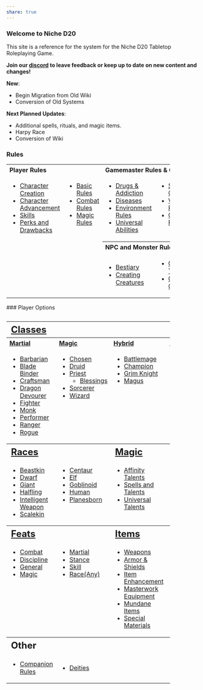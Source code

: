 ```yaml
---
share: true
---
```

### Welcome to Niche D20
This site is a reference for the system for the Niche D20 Tabletop Roleplaying Game.

**Join our [discord](https://discord.gg/EtvTQUtacV) to leave feedback or keep up to date on new content and changes!**

**New**:

- Begin Migration from Old Wiki
- Conversion of Old Systems

**Next Planned Updates**:

- Additional spells, rituals, and magic items.
- Harpy Race
- Conversion of Wiki
### Rules

<table style="width:85%; text-align: left; vertical-align: top">
<tbody><tr>
<th colspan="2" style="">Player Rules</th>
<th colspan="2" style="">Gamemaster Rules &amp; Other</th>
</tr>
<tr>
<td style="line-height: 1.2em;">
<ul><li><a href="/wiki/Character_Creation" title="Character Creation">Character Creation</a></li>
<li><a href="/wiki/Character_Advancement" title="Character Advancement">Character Advancement</a></li>
<li><a href="/wiki/Skills" title="Skills">Skills</a></li>
<li><a href="/wiki/Perks" title="Perks">Perks and Drawbacks</a></li></ul>
</td>
<td style="vertical-align: top; line-height: 1.2em;">
<ul><li><a href="/wiki/Basic_Rules" title="Basic Rules">Basic Rules</a></li>
<li><a href="/wiki/Combat" title="Combat">Combat Rules</a></li>
<li><a href="/wiki/Magic/Rules" title="Magic/Rules">Magic Rules</a></li></ul>
</td>
<td style="vertical-align: top; line-height: 1.2em;">
<ul><li><a href="/wiki/Addiction" class="mw-redirect" title="Addiction">Drugs &amp; Addiction</a></li>
<li><a href="/wiki/Diseases" title="Diseases">Diseases</a></li>
<li><a href="/wiki/Environment_Rules" title="Environment Rules">Environment Rules</a></li>
<li><a href="/wiki/Universal_Abilities" title="Universal Abilities">Universal Abilities</a></li></ul>
</td>
<td style="vertical-align: top; line-height: 1.2em;">
<ul><li><a href="/wiki/Conditions" title="Conditions">Status Conditions</a></li>
<li><a href="/wiki/Variant_Rules" title="Variant Rules">Variant Rules</a></li>
<li><a href="/wiki/Optional_Rules" title="Optional Rules">Optional Rules</a><br></li></ul>
</td></tr>
<tr>
<td>
</td>
<td>
</td>
<th colspan="2" style="">NPC and Monster Rules
</th></tr>
<tr>
<td>
</td>
<td>
</td>
<td>
<ul><li><a href="/wiki/Bestiary" title="Bestiary">Bestiary</a></li>
<li><a href="/wiki/Creating_Creatures" title="Creating Creatures">Creating Creatures</a></li></ul>
</td>
<td>
<ul><li><a href="/wiki/Creature_Types" title="Creature Types">Creature Types</a></li>
<li><a href="/wiki/Creature_Classes" title="Creature Classes">Creature Classes</a></li></ul>
</td></tr></tbody></table>
### Player Options
<table style="width:85%; text-align: left; vertical-align: top;">
<caption>
</caption>
<tbody><tr>
<th colspan="4" style="font-size: 18pt;"><a href="/NicheD20/Classes">Classes</a>
</th></tr>
<tr>
<th style=""><a href="/NicheD20/Classes/Martial">Martial</a>
</th>
<th style=""><a href="/wiki/Magic/Rules" title="Magic/Rules">Magic</a>
</th>
<th style=""><a href="/wiki/Hybrid_Classes" title="Hybrid Classes">Hybrid</a>
</th>
<th style=""><a href="/wiki/Advanced_Classes" title="Advanced Classes">Advanced</a>
</th></tr>
<tr>
<td style="line-height: 1.2em;">
<ul><li><a href="/NicheD20/Classes/Martial/Barbarian">Barbarian</a></li>
<li><a href="/wiki/Classes/Blade_Binder" title="Classes/Blade Binder">Blade Binder</a></li>
<li><a href="/wiki/Classes/Craftsman" title="Classes/Craftsman">Craftsman</a></li>
<li><a href="/wiki/Classes/Dragon_Devourer" title="Classes/Dragon Devourer">Dragon Devourer</a></li>
<li><a href="/wiki/Classes/Fighter" title="Classes/Fighter">Fighter</a></li>
<li><a href="/wiki/Classes/Monk" title="Classes/Monk">Monk</a></li>
<li><a href="/wiki/Classes/Performer" title="Classes/Performer">Performer</a></li>
<li><a href="/wiki/Classes/Ranger" title="Classes/Ranger">Ranger</a></li>
<li><a href="/wiki/Classes/Rogue" title="Classes/Rogue">Rogue</a></li></ul>
</td>
<td style="vertical-align: top; line-height: 1.2em;">
<ul><li><a href="/wiki/Classes/Chosen" title="Classes/Chosen">Chosen</a></li>
<li><a href="/wiki/Classes/Druid" title="Classes/Druid">Druid</a></li>
<li><a href="/wiki/Classes/Priest" title="Classes/Priest">Priest</a>
<ul><li><a href="/wiki/Classes/Priest/Blessings" title="Classes/Priest/Blessings">Blessings</a></li></ul></li>
<li><a href="/wiki/Classes/Sorcerer" title="Classes/Sorcerer">Sorcerer</a></li>
<li><a href="/wiki/Classes/Wizard" title="Classes/Wizard">Wizard</a></li></ul>
</td>
<td style="vertical-align: top; line-height: 1.2em;">
<ul><li><a href="/wiki/Classes/Battlemage" title="Classes/Battlemage">Battlemage</a></li>
<li><a href="/wiki/Classes/Champion" title="Classes/Champion">Champion</a></li>
<li><a href="/wiki/Classes/Grim_Knight" title="Classes/Grim Knight">Grim Knight</a></li>
<li><a href="/wiki/Classes/Magus" title="Classes/Magus">Magus</a></li></ul>
</td>
<td style="vertical-align: top; line-height: 1.2em;">
<ul><li><a href="/wiki/Classes/Eldritch_Knight" title="Classes/Eldritch Knight">Eldritch Knight</a></li>
<li><a href="/wiki/Classes/Nature%27s_Fury" title="Classes/Nature's Fury">Nature's Fury</a></li>
<li><a href="/wiki/Classes/Possessor" title="Classes/Possessor">Possessor</a></li>
<li><a href="/wiki/Classes/Runesmith" title="Classes/Runesmith">Runesmith</a></li>
<li><a href="/wiki/Classes/Steel_Savage" title="Classes/Steel Savage">Steel Savage</a></li>
<li><a href="/wiki/Classes/Samurai" title="Classes/Samurai">Samurai</a></li>
<li><a href="/wiki/Classes/Zealot" title="Classes/Zealot">Zealot</a></li></ul>
</td></tr>
<tr>
<th colspan="2" style="font-size: 18pt;"><a href="/wiki/Races" title="Races">Races</a>
</th>
<th colspan="2" style="font-size: 18pt;"><a href="/wiki/Magic" title="Magic">Magic</a>
</th></tr>
<tr>
<td style="vertical-align: top; line-height: 1.2em;">
<ul><li><a href="/wiki/Races/Beastkin" title="Races/Beastkin">Beastkin</a></li>
<li><a href="/wiki/Races/Dwarf" title="Races/Dwarf">Dwarf</a></li>
<li><a href="/wiki/Races/Giant" title="Races/Giant">Giant</a></li>
<li><a href="/wiki/Races/Halfling" title="Races/Halfling">Halfling</a></li>
<li><a href="/wiki/Races/Intelligent_Weapon" title="Races/Intelligent Weapon">Intelligent Weapon</a></li>
<li><a href="/wiki/Races/Scalekin" title="Races/Scalekin">Scalekin</a></li></ul>
</td>
<td style="vertical-align: top; line-height: 1.2em;">
<ul><li><a href="/wiki/Races/Centaur" title="Races/Centaur">Centaur</a></li>
<li><a href="/wiki/Races/Elf" title="Races/Elf">Elf</a></li>
<li><a href="/wiki/Races/Orc" title="Races/Orc">Goblinoid</a></li>
<li><a href="/wiki/Races/Human" title="Races/Human">Human</a></li>
<li><a href="/wiki/Races/Planesborn" title="Races/Planesborn">Planesborn</a></li></ul>
</td>
<td style="vertical-align: top; line-height: 1.2em;">
<ul><li><a href="/wiki/Magic/Affinity_Talents" title="Magic/Affinity Talents">Affinity Talents</a></li>
<li><a href="/wiki/Magic/Spells" title="Magic/Spells">Spells and Talents</a></li>
<li><a href="/wiki/Magic/Universal_Talents" title="Magic/Universal Talents">Universal Talents</a></li></ul>
</td>
<td style="vertical-align: top; line-height: 1.2em;">
<ul><li><a href="/wiki/Magic/Rules/Casting_Type" title="Magic/Rules/Casting Type">Casting Types</a></li>
<li><a href="/wiki/Magic/Rituals" title="Magic/Rituals">Rituals</a><br></li></ul>
</td></tr>
<tr>
<th colspan="2" style="font-size: 18pt;"><a href="/wiki/Feats" title="Feats">Feats</a>
</th>
<th colspan="2" style="font-size: 18pt;"><a href="/wiki/Items" title="Items">Items</a>
</th></tr>
<tr>
<td style="vertical-align: top; line-height: 1.2em;">
<ul><li><a href="/wiki/Feats/Combat" title="Feats/Combat">Combat</a></li>
<li><a href="/wiki/Feats/Discipline" title="Feats/Discipline">Discipline</a></li>
<li><a href="/wiki/Feats/General" title="Feats/General">General</a></li>
<li><a href="/wiki/Feats/Magic" title="Feats/Magic">Magic</a><br></li></ul>
</td>
<td style="vertical-align: top; line-height: 1.2em;">
<ul><li><a href="/wiki/Feats/Martial" title="Feats/Martial">Martial</a></li>
<li><a href="/wiki/Feats/Stance" title="Feats/Stance">Stance</a></li>
<li><a href="/wiki/Feats/Skill" title="Feats/Skill">Skill</a></li>
<li><a href="/wiki/Feats/Race" title="Feats/Race">Race(Any)</a></li></ul>
</td>
<td style="vertical-align: top; line-height: 1.2em;">
<ul><li><a href="/wiki/Items/Weapons" title="Items/Weapons">Weapons</a></li>
<li><a href="/wiki/Items/Armor_%26_Shields" title="Items/Armor &amp; Shields">Armor &amp; Shields</a></li>
<li><a href="/wiki/Items/Enhancement" title="Items/Enhancement">Item Enhancement</a></li>
<li><a href="/wiki/Items/Masterwork" title="Items/Masterwork">Masterwork Equipment</a></li>
<li><a href="/wiki/Items/Mundane_Items" title="Items/Mundane Items">Mundane Items</a></li>
<li><a href="/wiki/Items/Special_Materials" title="Items/Special Materials">Special Materials</a><br></li></ul>
</td>
<td style="vertical-align: top; line-height: 1.2em;">
<ul><li><a href="/wiki/Alchemical_Items" title="Alchemical Items">Alchemical Items</a></li>
<li><a href="/wiki/Items/Magic_Items" title="Items/Magic Items">Magic Items</a></li>
<li><a href="/wiki/Potions" title="Potions">Potions</a></li>
<li><a href="/wiki/Poisons" title="Poisons">Poisons</a></li>
<li><a href="/wiki/Items/Drugs" title="Items/Drugs">Drugs</a></li>
<li><a href="/wiki/Scrolls" title="Scrolls">Scrolls</a><br></li></ul>
</td></tr>
<tr>
<th colspan="4" style="font-size: 18pt;">Other
</th></tr>
<tr>
<td>
<ul><li><a href="/wiki/Companion_Rules" title="Companion Rules">Companion Rules</a></li></ul>
</td>
<td>
<ul><li><a href="/wiki/Deities" title="Deities">Deities</a></li></ul>
</td>
<td>
</td>
<td>
</td></tr></tbody></table>
